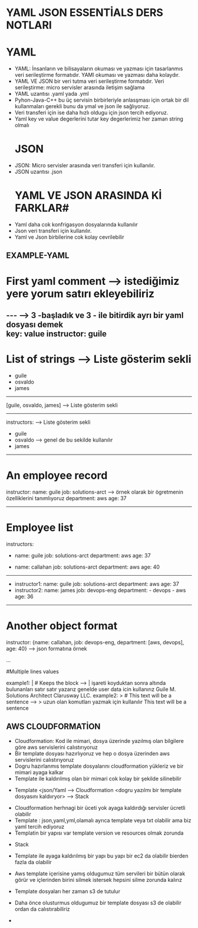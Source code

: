 # YAML JSON ESSENTİALS DERS NOTLARI #
  # YAML #
* YAML: İnsanların ve bilisayaların okuması ve yazması için tasarlanmıs veri serileştirme formatıdır. YAMl okuması ve yazması daha kolaydır.
* YAML VE JSON bir veri tutma veri serileştirme formatıdır. Veri serileştirme: micro servisler arasında iletişim sağlama
* YAML uzantısı .yaml yada .yml 
* Pyhon-Java-C++ bu üç servisin birbirleriyle anlasşması için ortak bir dil kullanmaları gerekli bunu da ymal ve json ile sağlıyoruz.
* Veri transferi için ise daha hızlı oldugu için json tercih ediyoruz.
* Yaml key ve value degerlerini tutar key degerlerimiz her zaman string olmalı 
  # JSON #
* JSON: Micro servisler arasında veri transferi için kullanılır.
* JSON uzantısı .json
  # YAML VE JSON ARASINDA Kİ FARKLAR#
* Yaml daha cok konfrigasyon dosyalarında kullanılır
* Json veri transferi için kullanılır.
* Yaml ve Json birbilerine cok kolay cevrilebilir

## EXAMPLE-YAML ## 

# First yaml comment           --> istediğimiz yere yorum satırı ekleyebiliriz

---                            --> 3 -başladık ve  3 - ile bitirdik ayrı bir yaml dosyası demek      
key: value 
instructor: guile
---

# List of strings             --> Liste gösterim sekli     
- guile
- osvaldo
- james

---

[guile, osvaldo, james]     --> Liste gösterim sekli 

---
instructors:                --> Liste gösterim sekli 
 - guile
 - osvaldo                                                            --> genel de bu sekilde kullanılır 
 - james

---
# An employee record

instructor: 
  name: guile
  job: solutions-arct                                                 --> örnek olarak bir ögretmenin özelliklerini tanımlıyoruz
  department: aws
  age: 37

---
# Employee list

instructors: 
 - name: guile
   job: solutions-arct
   department: aws
   age: 37

 - name: callahan
   job: solutions-arct
   department: aws
   age: 40

---

-  instructor1: 
      name: guile
      job: solutions-arct
      department: aws
      age: 37
-  instructor2: 
      name: james
      job: devops-eng
      department: 
        - devops
        - aws
      age: 36
---
# Another object format

instructor:
  {name: callahan, job: devops-eng, department: [aws, devops], age: 40}  --> json formatına örnek

...

#Multiple lines values

example1: |  # Keeps the block                      --> | işareti koyduktan sonra altında bulunanları satır satır yazarız genelde user data icin kullanırız
  Guile M.
  Solutions Architect
  Clarusway LLC.
example2: > # This text will be a sentence         --> > uzun olan komutları yazmak için kullanılır <This text will be a sentence >
  This
  text
  will
  be
  a
  sentence


## AWS CLOUDFORMATİON ##
* Cloudformation: Kod ile mimari, dosya üzerinde yazılmış olan bilgilere göre aws servislerini calıstırıyoruz
* Bir template dosyası hazırlıyoruz ve hep o dosya üzerinden aws servislerini calıstırıyoruz
* Dogru hazırlanmıs template dosyalarını cloudformation yükleriz ve bir mimari ayaga kalkar
* Template ile kaldırılmış olan bir mimari cok kolay bir şekilde silinebilir



- Template <json/Yaml --> Cloudformation <dogru yazılmı bir template dosyasını kaldııryor>  --> Stack

* Cloudformation herhnagi bir üceti yok ayaga kaldırdığı servisler ücretli olabilir
* Template : json,yaml,yml,olamalı ayrıca template veya txt olabilir ama biz yaml tercih ediyoruz
* Templatin bir yapısı var template version ve resources olmak zorunda

- Stack
* Template ile ayaga kaldırılmış bir yapı bu yapı bir ec2 da olabilir bierden fazla da olabilir
* Aws template içerisine yamış oldugumuz tüm servileri bir bütün olarak görür ve içlerinden birini silmek istersek hepsini silme zorunda kalırız

* Template dosyaları her zaman s3 de tutulur
* Daha önce olusturmus oldugumuz bir template dosyası s3 de olabilir ordan da calıstırabiliriz
* 
